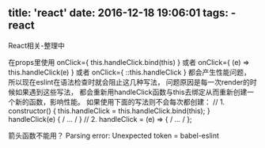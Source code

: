 title: 'react'
date: 2016-12-18 19:06:01
tags:
    - react
---
React相关-整理中
<!--more-->

在props里使用 onClick={ this.handleClick.bind(this) }
或者 onClick={ (e) => this.handleClick(e) }
或者 onClick={ ::this.handleClick }
都会产生性能问题，所以现在eslint在语法检查时就会阻止这几种写法，
问题原因是每一次render的时候如果遇到这些写法，
都会重新用handleClick函数与this去绑定从而重新创建一个新的函数，影响性能。
如果使用下面的写法则不会每次都创建：
// 1.
constructor() {
this.handleClick = this.handleClick.bind(this);
}
handleClick(e) { / … / }
// 2.
handleClick = (e) => { / … / };

箭头函数不能用？
Parsing error: Unexpected token =
babel-eslint